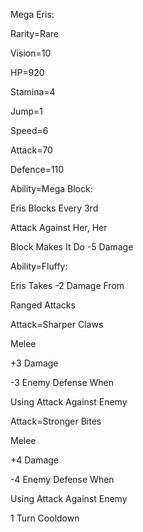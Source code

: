Mega Eris:

Rarity=Rare

Vision=10

HP=920

Stamina=4

Jump=1

Speed=6

Attack=70

Defence=110

Ability=Mega Block:

Eris Blocks Every 3rd 

Attack Against Her, Her

Block Makes It Do -5 Damage

Ability=Fluffy:

Eris Takes -2 Damage From

Ranged Attacks

Attack=Sharper Claws

Melee 

+3 Damage

-3 Enemy Defense When

Using Attack Against Enemy

Attack=Stronger Bites

Melee

+4 Damage

-4 Enemy Defense When

Using Attack Against Enemy

1 Turn Cooldown
